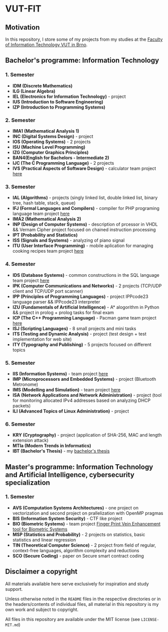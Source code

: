 # VUT-FIT

## Motivation

In this repository, I store some of my projects from my studies at the [Faculty of Information Technology VUT in Brno](https://www.fit.vut.cz/.cs).

## Bachelor's programme: Information Technology

### 1. Semester

* __IDM (Discrete Mathematics)__
* __ILG (Linear Algebra)__
* __IEL (Electronics for Information Technology)__ - project
* __IUS (Introduction to Software Engineering)__
* __IZP (Introduction to Programming Systems)__

### 2. Semester

* __IMA1 (Mathematical Analysis 1)__
* __INC (Digital Systems Design)__ - project
* __IOS (Operating Systems)__ - 2 projects
* __ISU (Machine Level Programming)__
* __IZG (Computer Graphics Principles)__
* __BAN4(English for Bachelors - Intermediate 2)__
* __IJC (The C Programming Language)__ - 2 projects
* __IVS (Practical Aspects of Software Design)__ - calculator team project [here](https://github.com/imiskii/VUT-FIT-IVS-2)

### 3. Semester

* __IAL (Algorithms)__ - projects (singly linked list, double linked list, binary tree, hash table, stack, queue) 
* __IFJ (Formal Languages and Compilers)__ - compiler for PHP programing language team project [here](https://github.com/imiskii/VUT-FIT-IFJ)
* __IMA2 (Mathematical Analysis 2)__
* __INP (Design of Computer Systems)__ - description of prcessor in VHDL && Vernam Cipher project focused on chained instruction processing
* __IPT (Probability and Statistics)__
* __ISS (Signals and Systems)__ - analyzing of piano signal
* __ITU (User Interface Programming)__ - mobile aplication for managing cooking recipes team project [here](https://github.com/imiskii/VUT-FIT-ITU)

### 4. Semester

* __IDS (Database Systems)__ - common constructions in the SQL language team project [here](https://github.com/imiskii/VUT-FIT-IDS)
* __IPK (Computer Communications and Networks)__ - 2 projects (TCP/UDP client and TCP/UDP port scanner)
* __IPP (Principles of Programming Languages)__ - project IPPcode23 language parser && IPPcode23 interpreter 
* __IZU (Fundamentals of Artificial Intelligence)__ - A* alogorithm in Python && project in prolog + prolog tasks for final exam
* __ICP (The C++ Programming Language)__ - Pacman game team project [here](https://github.com/imiskii/VUT-FIT-ICP-Pacman)
* __ISJ (Scripting Languages)__ - 8 small projects and mini tasks
* __ITS (Testing and Dynamic Analysis)__ - project (test design + test implementation for web site)
* __ITY (Typography and Publishing)__ - 5 projects focused on different topics

### 5. Semester

* __IIS (Information Systems)__ - team project [here](https://github.com/imiskii/IIS-EventManagerIS)
* __IMP (Microprocessors and Embedded Systems)__ - project (Bluetooth Metronome)
* __IMS (Modelling and Simulation)__ - team project [here](https://github.com/imiskii/ims-project)
* __ISA (Network Applications and Network Administration)__ - project (tool for monitoring allocated IPv4 addresses based on analyzing DHCP packets)
* __ILI (Advanced Topics of Linux Administration)__ - project

### 6. Semester

* __KRY (Cryptography)__ - project (application of SHA-256, MAC and length extension attack)
* __MTIa (Modern Trends in Informatics)__
* __IBT (Bachelor's Thesis)__ - my [bachelor's thesis](https://github.com/imiskii/PQBlockchain) 


## Master's programme: Information Technology and Artificial Intelligence, cybersecurity specialization

### 1. Semester

* __AVS (Computation Systems Architectures)__ - one project on vectorization and second project on prallelization with OpenMP pragmas
* __BIS (Information System Security)__ - CTF like project
* __BIO (Biometric Systems)__ - team project [Finger Print Vein Enhancement tool for Biometric Systems](https://github.com/imiskii/BIO-FPVE)
* __MSP (Statistics and Probability)__ - 2 projects on statistics, basic statistics and linear regression
* __TIN (Theoretical Computer Science)__ - 2 project from field of regular, context-free  languages, algorithm complexity and reductions
* __SCO (Secure Coding)__ - paper on Secure smart contract coding

## Disclaimer a copyright

All materials available here serve exclusively for inspiration and study support.

Unless otherwise noted in the ```README``` files in the respective directories or in the headers/contents of individual files, all material in this repository is my own work and subject to copyright.

All files in this repository are available under the MIT license (see ```LICENSE-MIT.md```)
